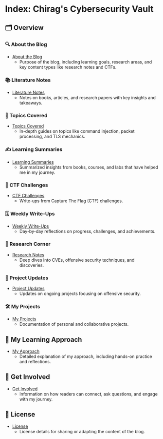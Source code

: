 # Index: Chirag's Cybersecurity Vault

## 🗂 Overview

### 🔍 About the Blog
- [About the Blog](./aboutblog.md)
  - Purpose of the blog, including learning goals, research areas, and key content types like research notes and CTFs.

### 📚 Literature Notes
- [Literature Notes](./Literature%20Notes.md)
  - Notes on books, articles, and research papers with key insights and takeaways.

### 🔐 Topics Covered
- [Topics Covered](./Topics%20Covered.md)
  - In-depth guides on topics like command injection, packet processing, and TLS mechanics.

### ✍️ Learning Summaries
- [Learning Summaries](./Learning%20Summaries.md)
  - Summarized insights from books, courses, and labs that have helped me in my journey.

### 🏁 CTF Challenges
- [CTF Challenges](./CTF%20Challenges.md)
  - Write-ups from Capture The Flag (CTF) challenges.

### 🗓️ Weekly Write-Ups
- [Weekly Write-Ups](./Weekly%20Write-Ups.md)
  - Day-by-day reflections on progress, challenges, and achievements.

### 🔬 Research Corner
- [Research Notes](./Research%20Notes.md)
  - Deep dives into CVEs, offensive security techniques, and discoveries.

### 🚀 Project Updates
- [Project Updates](./Project%20Updates.md)
  - Updates on ongoing projects focusing on offensive security.

### 🛠️ My Projects
- [My Projects](./My%20Projects.md)
  - Documentation of personal and collaborative projects.

## 🎯 My Learning Approach
- [My Approach](./My%20Approach.md)
  - Detailed explanation of my approach, including hands-on practice and reflections.

## 🤝 Get Involved
- [Get Involved](./Get%20Involved.md)
  - Information on how readers can connect, ask questions, and engage with my journey.

## 📜 License
- [License](./License.md)
  - License details for sharing or adapting the content of the blog.
